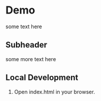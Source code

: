 # Demo

some text here

## Subheader 

some more text here

## Local Development

1. Open index.html in your browser.